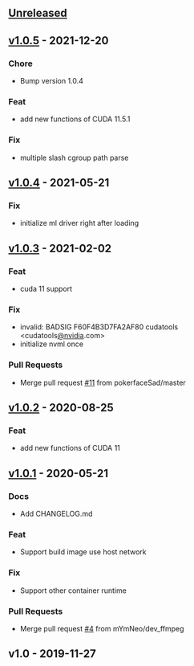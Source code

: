 <a name="unreleased"></a>
## [Unreleased]


<a name="v1.0.5"></a>
## [v1.0.5] - 2021-12-20
### Chore
- Bump version 1.0.4

### Feat
- add new functions of CUDA 11.5.1

### Fix
- multiple slash cgroup path parse


<a name="v1.0.4"></a>
## [v1.0.4] - 2021-05-21
### Fix
- initialize ml driver right after loading


<a name="v1.0.3"></a>
## [v1.0.3] - 2021-02-02
### Feat
- cuda 11 support

### Fix
- invalid: BADSIG F60F4B3D7FA2AF80 cudatools <cudatools[@nvidia](https://github.com/nvidia).com>
- initialize nvml once

### Pull Requests
- Merge pull request [#11](https://github.com/tkestack/vcuda-controller/issues/11) from pokerfaceSad/master


<a name="v1.0.2"></a>
## [v1.0.2] - 2020-08-25
### Feat
- add new functions of CUDA 11


<a name="v1.0.1"></a>
## [v1.0.1] - 2020-05-21
### Docs
- Add CHANGELOG.md

### Feat
- Support build image use host network

### Fix
- Support other container runtime

### Pull Requests
- Merge pull request [#4](https://github.com/tkestack/vcuda-controller/issues/4) from mYmNeo/dev_ffmpeg


<a name="v1.0"></a>
## v1.0 - 2019-11-27

[Unreleased]: https://github.com/tkestack/vcuda-controller/compare/v1.0.5...HEAD
[v1.0.5]: https://github.com/tkestack/vcuda-controller/compare/v1.0.4...v1.0.5
[v1.0.4]: https://github.com/tkestack/vcuda-controller/compare/v1.0.3...v1.0.4
[v1.0.3]: https://github.com/tkestack/vcuda-controller/compare/v1.0.2...v1.0.3
[v1.0.2]: https://github.com/tkestack/vcuda-controller/compare/v1.0.1...v1.0.2
[v1.0.1]: https://github.com/tkestack/vcuda-controller/compare/v1.0...v1.0.1

